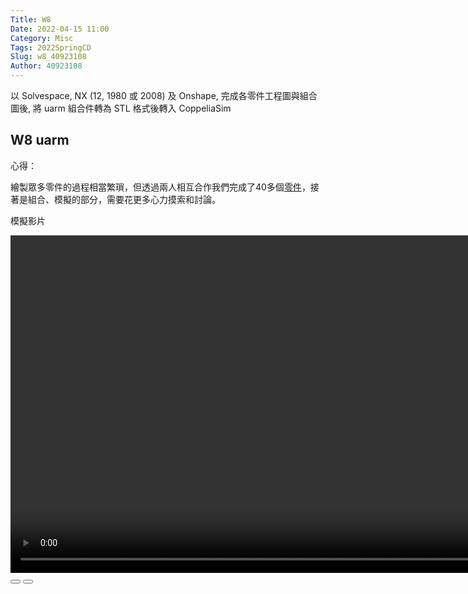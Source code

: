 ```yaml
---
Title: W8
Date: 2022-04-15 11:00
Category: Misc
Tags: 2022SpringCD
Slug: w8_40923108
Author: 40923108
---
```


以 Solvespace, NX (12, 1980 或 2008) 及 Onshape, 完成各零件工程圖與組合圖後, 將 uarm 組合件轉為 STL 格式後轉入 CoppeliaSim

<!-- PELICAN_END_SUMMARY -->

W8 uarm
----
心得：

繪製眾多零件的過程相當繁瑣，但透過兩人相互合作我們完成了40多個[零件]，接著是組合、模擬的部分，需要花更多心力摸索和討論。

模擬影片

<link rel="stylesheet" type="text/css" href="./../cmsimde/static/winkPlayer.css"></p>
<script type="text/javascript" src="./../cmsimde/static/winkPlayer.js"></script>
<script>
var winkVideoData = {
  dataVersion: 1,
  frameRate: 20,
  buttonFrameLength: 10,
  buttonFrameOffset: 5,
  frameStops: {
  },
};

</script>
<div class="winkVideoContainerClass"><video width="960" height="540" class="winkVideoClass" data-dirname="/static" data-varname="winkVideoData">
<source src="/downloads/機械手臂UI介面控制.mp4" type="video/mp4" /></video>
<div class="winkVideoOverlayClass"></div>
<div class="winkVideoControlBarClass"><button class="winkVideoControlBarPlayButtonClass"></button> <button class="winkVideoControlBarPauseButtonClass"></button>
<div class="winkVideoControlBarProgressLeftClass"></div>
<div class="winkVideoControlBarProgressEmptyMiddleClass"></div>
<div class="winkVideoControlBarProgressRightClass"></div>
<div class="winkVideoControlBarProgressFilledMiddleClass"></div>
<div class="winkVideoControlBarProgressThumbClass"></div>
</div>
<div class="winkVideoPlayOverlayClass"></div>
</div>

[零件]:https://youtu.be/2ZwEY1IJUGI